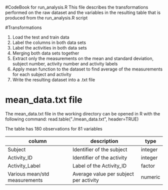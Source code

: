 #CodeBook for run_analysis.R
This file describes the transformations performed on the raw dataset and the variables in the resulting table that is produced 
from the run_analysis.R script

#Transformations 
1. Load the test and train data 
2. Label the columns in both data sets
3. Label the activities in both data sets
4. Merging both data sets together
5. Extract only the measurements on the mean and standard deviation, subject number, activity number and activity labels
6. Apply mean function to the dataset to find average of the measurements for each subject and activity
7. Write the resulting dataset into a .txt file

# mean_data.txt file
The mean_data.txt file in the working directory can be opened in R with the following command:
read.table("./mean_data.txt", header=TRUE)

The table has 180 observations for 81 variables

| column                       | description                                              | type    |
| ---------------------------- | -------------------------------------------------------- | ------- |
| Subject                      | Identifier of the subject                                | integer |
| Activity_ID                  | Identifier of the activity                               | integer |
| Activity_Label               | Label of the Activity_ID                                 | factor  |
| Various mean/std measurements| Average value per subject per activity                   | numeric |


